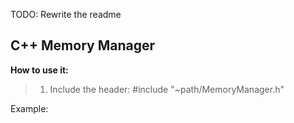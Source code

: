 TODO: Rewrite the readme
## C++ Memory Manager	

**How to use it:**
> 1. Include the header: #include "~path/MemoryManager.h"


Example:
